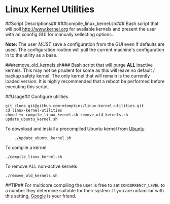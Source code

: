 # Linux Kernel Utilities
##Script Descriptions##
###compile_linux_kernel.sh###
Bash script that will poll http://www.kernel.org for available kernels and present the user with an xconfig GUI for manually sellecting options.

**Note:** The user *MUST* save a configuration from the GUI even if defaults are used. The configuration routine will pull the current machine's configuration in to the utility as a base.

###remove_old_kernels.sh###
Bash script that will purge **ALL** inactive kernels. This may not be prudent for some as this will leave no default / backup safety kernel. The only kernel that will remain is the currently loaded version. It is highly recommended that a reboot be performed before executing this script.

##Usage##
Configure utilities

    git clone git@github.com:mtompkins/linux-kernel-utilities.git
    cd linux-kernel-utilities
    chmod +x compile_linux_kernel.sh remove_old_kernels.sh update_ubuntu_kernel.sh

To download and install a precompiled Ubuntu kernel from [Ubuntu](https://kernel.ubuntu.com)

        ./update_ubuntu_kernel.sh

To compile a kernel

    ./compile_linux_kernel.sh

To remove ALL non-active kernels

    ./remove_old_kernels.sh

##TIP##
For multicore compiling the user is free to set `CONCURRENCY_LEVEL` to a number they determine suitable for their system. If you are unfamiliar with this setting, [Google](https://www.google.com/?gws_rd=ssl#q=concurrency%20level%20make-kpkg) is your friend.
